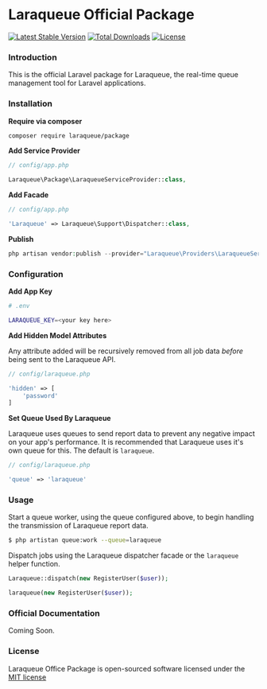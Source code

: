 # Laraqueue Official Package

[![Latest Stable Version](https://poser.pugx.org/laraqueue/package/version)](https://packagist.org/packages/laraqueue/package)
[![Total Downloads](https://poser.pugx.org/laraqueue/package/downloads)](https://packagist.org/packages/laraqueue/package)
[![License](https://poser.pugx.org/laraqueue/package/license)](https://packagist.org/packages/laraqueue/package)

### Introduction

This is the official Laravel package for Laraqueue, the real-time queue management tool for Laravel applications.

### Installation

**Require via composer**
```bash
composer require laraqueue/package
```

**Add Service Provider**
```php
// config/app.php

Laraqueue\Package\LaraqueueServiceProvider::class,
```

**Add Facade**
```php
// config/app.php

'Laraqueue' => Laraqueue\Support\Dispatcher::class,
```

**Publish**
```php
php artisan vendor:publish --provider="Laraqueue\Providers\LaraqueueServiceProvider"
```

### Configuration
**Add App Key**
```bash
# .env

LARAQUEUE_KEY=<your key here>
```

**Add Hidden Model Attributes**

Any attribute added will be recursively removed from all job data _before_ being sent to the Laraqueue API.
```php
// config/laraqueue.php

'hidden' => [
    'password'
]

```

**Set Queue Used By Laraqueue**

Laraqueue uses queues to send report data to prevent any negative impact on your app's performance. It is recommended that Laraqueue uses it's own queue for this. The default is `laraqueue`. 
```php
// config/laraqueue.php

'queue' => 'laraqueue'
```


### Usage
Start a queue worker, using the queue configured above, to begin handling the transmission of Laraqueue report data.
```bash
$ php artistan queue:work --queue=laraqueue
```

Dispatch jobs using the Laraqueue dispatcher facade or the `laraqueue` helper function.
```php
Laraqueue::dispatch(new RegisterUser($user));
```
```php
laraqueue(new RegisterUser($user));
```


### Official Documentation
Coming Soon.

### License
Laraqueue Office Package is open-sourced software licensed under the [MIT license](http://opensource.org/licenses/MIT)
